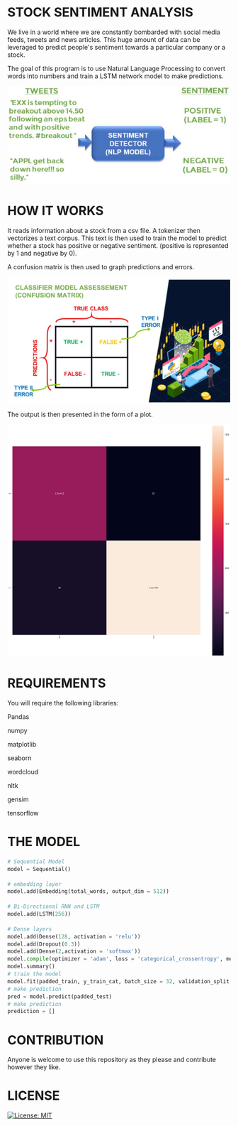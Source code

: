 # STOCK SENTIMENT ANALYSIS

We live in a world where we are constantly bombarded with social media feeds, tweets and news articles. This huge amount of data can be leveraged to predict people's sentiment towards a particular company or a stock.


The goal of this program is to use Natural Language Processing to convert words into numbers and train a LSTM network model to make predictions.

![](Understanding.JPG)

# HOW IT WORKS

It reads information about a stock from a csv file. A tokenizer then vectorizes a text corpus. This text is then used to train the model to predict whether a stock has positive or negative sentiment. (positive is represented by 1 and negative by 0).

A confusion matrix is then used to graph predictions and errors.

![](CM.JPG)

The output is then presented in the form of a plot.

![](W.png)

# REQUIREMENTS

You will require the following libraries:

Pandas

numpy

matplotlib

seaborn

wordcloud

nltk

gensim

tensorflow

# THE MODEL 

```python
# Sequential Model
model = Sequential()

# embedding layer
model.add(Embedding(total_words, output_dim = 512))

# Bi-Directional RNN and LSTM
model.add(LSTM(256))

# Dense layers
model.add(Dense(128, activation = 'relu'))
model.add(Dropout(0.3))
model.add(Dense(2,activation = 'softmax'))
model.compile(optimizer = 'adam', loss = 'categorical_crossentropy', metrics = ['acc'])
model.summary()
# train the model
model.fit(padded_train, y_train_cat, batch_size = 32, validation_split = 0.2, epochs = 2)
# make prediction
pred = model.predict(padded_test)
# make prediction
prediction = []
```
# CONTRIBUTION

Anyone is welcome to use this repository as they please and contribute however they like.

# LICENSE 

[![License: MIT](https://img.shields.io/badge/License-MIT-yellow.svg)](https://opensource.org/licenses/MIT)
